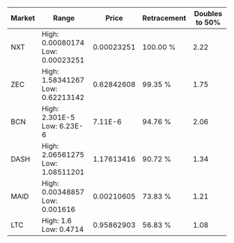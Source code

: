 | Market | Range | Price| Retracement | Doubles to 50% |
| --- | --- | --- | --- | --- |
| NXT | High: 0.00080174<br />Low: 0.00023251 | 0.00023251 | 100.00 % | 2.22 |
| ZEC | High: 1.58341267<br />Low: 0.62213142 | 0.62842608 | 99.35 % | 1.75 |
| BCN | High: 2.301E-5<br />Low: 6.23E-6 | 7.11E-6 | 94.76 % | 2.06 |
| DASH | High: 2.06561275<br />Low: 1.08511201 | 1.17613416 | 90.72 % | 1.34 |
| MAID | High: 0.00348857<br />Low: 0.001616 | 0.00210605 | 73.83 % | 1.21 |
| LTC | High: 1.6<br />Low: 0.4714 | 0.95862903 | 56.83 % | 1.08 |
